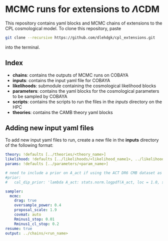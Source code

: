 # MCMC runs for extensions to $\Lambda\mathrm{CDM}$

This repository contains yaml blocks and MCMC chains of extensions to the CPL cosmological model.
To clone this repository, paste
```bash
git clone --recursive https://github.com/dlehdgk/cpl_extensions.git
```
into the terminal.

## Index

- **chains**: contains the outputs of MCMC runs on COBAYA
- **inputs**: contains the input yaml file for COBAYA
- **likelihoods**: submodule containing the cosmological likelihood blocks
- **parameters**: contains the yaml blocks for the cosmological parameters to be sampled by COBAYA
- **scripts**: contains the scripts to run the files in the *inputs* directory on the HPC
- **theories**: contains the CAMB theory yaml blocks

## Adding new input yaml files

To add new input yaml files to run, create a new file in the **inputs** directory of the following format:

```yaml
theory: !defaults [../theories/<theory_name>]
likelihood: !defaults [../likelihoods/<likelihood_name1>, ../likelihoods/<likelihood_name2>, ...]
params: !defaults [../parameters/<param_name>]

# need to include a prior on A_act if using the ACT DR6 CMB dataset as a part of the likelihood combination
#prior:
#   cal_dip_prior: 'lambda A_act: stats.norm.logpdf(A_act, loc = 1.0, scale = 0.003)'

sampler:
  mcmc:
    drag: true
    oversample_power: 0.4
    proposal_scale: 1.9
    covmat: auto
    Rminus1_stop: 0.01
    Rminus1_cl_stop: 0.2
resume: true
output: ../chains/<run_name>
```
